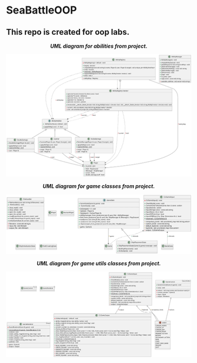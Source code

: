 # SeaBattleOOP
## This repo is created for oop labs.

<p align = "center"><b><i>
  UML diagram for abilities from project.
</i></b></p>
<p align="center" width="100%">
    <img src="https://github.com/Berletm/SeaBattleOOP/blob/main/diagrams/abilties-diagram.png?raw=true">
</p>

<p align = "center"><b><i>
  UML diagram for game classes from project.
</i></b></p>
<p align="center" width="100%">
    <img src="https://github.com/Berletm/SeaBattleOOP/blob/main/diagrams/game-diagram.png?raw=true">
</p>

<p align = "center"><b><i>
  UML diagram for game utils classes from project.
</i></b></p>
<p align="center" width="100%">
    <img src="https://github.com/Berletm/SeaBattleOOP/blob/main/diagrams/game-utils-diagram.png?raw=true">
</p>
